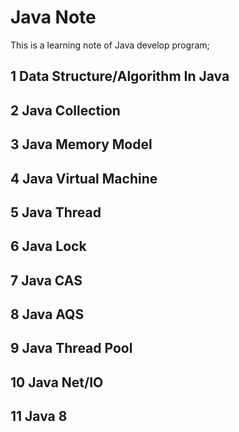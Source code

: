 # Java Note
This is a learning note of Java develop program;  

## 1 Data Structure/Algorithm In Java
## 2 Java Collection
## 3 Java Memory Model
## 4 Java Virtual Machine
## 5 Java Thread
## 6 Java Lock
## 7 Java CAS
## 8 Java AQS
## 9 Java Thread Pool
## 10 Java Net/IO
## 11 Java 8

